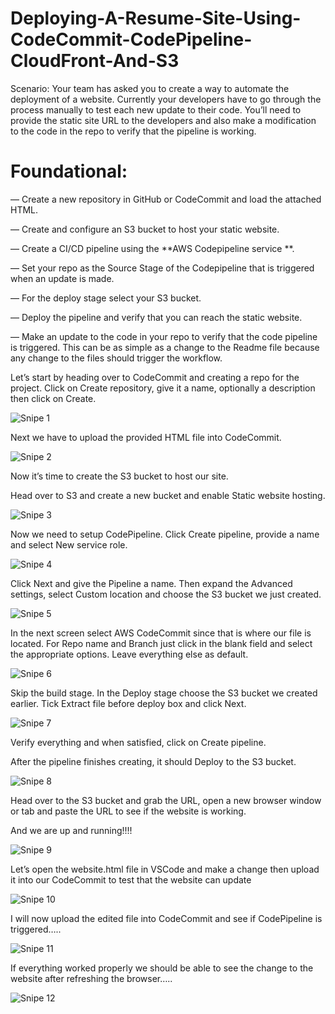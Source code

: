 # Deploying-A-Resume-Site-Using-CodeCommit-CodePipeline-CloudFront-And-S3

Scenario: Your team has asked you to create a way to automate the deployment of a website. Currently your developers have to go through the process manually to test each new update to their code. You’ll need to provide the static site URL to the developers and also make a modification to the code in the repo to verify that the pipeline is working.

# Foundational:
— Create a new repository in GitHub or CodeCommit and load the attached HTML.

— Create and configure an S3 bucket to host your static website.

— Create a CI/CD pipeline using the **AWS Codepipeline service **.

— Set your repo as the Source Stage of the Codepipeline that is triggered when an update is made.

— For the deploy stage select your S3 bucket.

— Deploy the pipeline and verify that you can reach the static website.

— Make an update to the code in your repo to verify that the code pipeline is triggered. This can be as simple as a change to the Readme file because any change to the files should trigger the workflow.

Let’s start by heading over to CodeCommit and creating a repo for the project. Click on Create repository, give it a name, optionally a description then click on Create.

![Snipe 1](https://github.com/Mirahkeyz/Deploying-A-Resume-Site-Using-CodeCommit-CodePipeline-CloudFront-And-S3/assets/134533695/3971326f-1ad3-4bf2-9888-0b6cd7d4b033)

Next we have to upload the provided HTML file into CodeCommit.

![Snipe 2](https://github.com/Mirahkeyz/Deploying-A-Resume-Site-Using-CodeCommit-CodePipeline-CloudFront-And-S3/assets/134533695/b98e8e2c-a900-4e00-a058-4d9b05adedda)

Now it’s time to create the S3 bucket to host our site.

Head over to S3 and create a new bucket and enable Static website hosting.

![Snipe 3](https://github.com/Mirahkeyz/Deploying-A-Resume-Site-Using-CodeCommit-CodePipeline-CloudFront-And-S3/assets/134533695/5139a6d5-15dc-40c8-b279-a60616d3a522)

Now we need to setup CodePipeline. Click Create pipeline, provide a name and select New service role.

![Snipe 4](https://github.com/Mirahkeyz/Deploying-A-Resume-Site-Using-CodeCommit-CodePipeline-CloudFront-And-S3/assets/134533695/5d4ca913-55da-445c-9835-b4a4194af606)

Click Next and give the Pipeline a name. Then expand the Advanced settings, select Custom location and choose the S3 bucket we just created.

![Snipe 5](https://github.com/Mirahkeyz/Deploying-A-Resume-Site-Using-CodeCommit-CodePipeline-CloudFront-And-S3/assets/134533695/c6e753f5-cf68-476e-b0c1-e8f689a22093)

In the next screen select AWS CodeCommit since that is where our file is located. For Repo name and Branch just click in the blank field and select the appropriate options. Leave everything else as default.

![Snipe 6](https://github.com/Mirahkeyz/Deploying-A-Resume-Site-Using-CodeCommit-CodePipeline-CloudFront-And-S3/assets/134533695/c9ae17af-5bef-4720-a792-9d017fd575a2)

Skip the build stage. In the Deploy stage choose the S3 bucket we created earlier. Tick Extract file before deploy box and click Next.

![Snipe 7](https://github.com/Mirahkeyz/Deploying-A-Resume-Site-Using-CodeCommit-CodePipeline-CloudFront-And-S3/assets/134533695/8db76e2c-2c5f-43b2-a09a-92dc1468cf8d)

Verify everything and when satisfied, click on Create pipeline.

After the pipeline finishes creating, it should Deploy to the S3 bucket.

![Snipe 8](https://github.com/Mirahkeyz/Deploying-A-Resume-Site-Using-CodeCommit-CodePipeline-CloudFront-And-S3/assets/134533695/2bd2d17a-333b-4362-adf3-a5f3880f2e7f)

Head over to the S3 bucket and grab the URL, open a new browser window or tab and paste the URL to see if the website is working.

And we are up and running!!!!

![Snipe 9](https://github.com/Mirahkeyz/Deploying-A-Resume-Site-Using-CodeCommit-CodePipeline-CloudFront-And-S3/assets/134533695/e051ecae-fe75-43c8-8d91-bffa365583a4)

Let’s open the website.html file in VSCode and make a change then upload it into our CodeCommit to test that the website can update

![Snipe 10](https://github.com/Mirahkeyz/Deploying-A-Resume-Site-Using-CodeCommit-CodePipeline-CloudFront-And-S3/assets/134533695/25a0c6e1-3c33-438d-a478-8e7fc9131870)

I will now upload the edited file into CodeCommit and see if CodePipeline is triggered…..

![Snipe 11](https://github.com/Mirahkeyz/Deploying-A-Resume-Site-Using-CodeCommit-CodePipeline-CloudFront-And-S3/assets/134533695/f1c3d385-6381-47c5-be8f-b183ee050ab8)

If everything worked properly we should be able to see the change to the website after refreshing the browser…..

![Snipe 12](https://github.com/Mirahkeyz/Deploying-A-Resume-Site-Using-CodeCommit-CodePipeline-CloudFront-And-S3/assets/134533695/d9bf9d51-0f0a-461c-86a4-0574cd86b895)














































